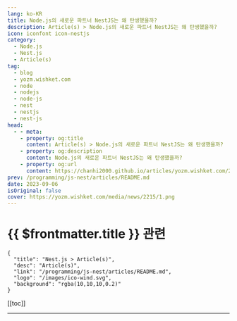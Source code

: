 ```yaml
---
lang: ko-KR
title: Node.js의 새로운 파트너 NestJS는 왜 탄생했을까?
description: Article(s) > Node.js의 새로운 파트너 NestJS는 왜 탄생했을까?
icon: iconfont icon-nestjs
category: 
  - Node.js
  - Nest.js
  - Article(s)
tag: 
  - blog
  - yozm.wishket.com
  - node
  - nodejs
  - node-js
  - nest
  - nestjs
  - nest-js
head:
  - - meta:
    - property: og:title
      content: Article(s) > Node.js의 새로운 파트너 NestJS는 왜 탄생했을까?
    - property: og:description
      content: Node.js의 새로운 파트너 NestJS는 왜 탄생했을까?
    - property: og:url
      content: https://chanhi2000.github.io/articles/yozm.wishket.com/2215.html
prev: /programming/js-nest/articles/README.md
date: 2023-09-06
isOriginal: false
cover: https://yozm.wishket.com/media/news/2215/1.png
---
```


# {{ $frontmatter.title }} 관련

```component VPCard
{
  "title": "Nest.js > Article(s)",
  "desc": "Article(s)",
  "link": "/programming/js-nest/articles/README.md",
  "logo": "/images/ico-wind.svg",
  "background": "rgba(10,10,10,0.2)"
}
```

[[toc]]

---

<SiteInfo
  name="Node.js의 새로운 파트너 NestJS는 왜 탄생했을까? | 요즘IT"
  desc="기존에는 Node.js와 익스프레스를 사용해 웹 서버를 구축하고 서비스를 만들었습니다. 익스프레스를 사용해서 서버를 구축할 때, 먼저 고민했던 부분이 무엇이었나요? 바로 디렉터리 구조입니다. 별거 아닌 것 같지만 구조에 따라서 아키텍처가 변경되므로 간단한 문제는 아닙니다. NestJS는 이러한 문제를 해결한 웹 서버 프레임워크입니다. NestJS는 서버 개발 시의 아키텍처를 누구든 비슷하게 설계하도록 아키텍처 문제를 해결하는 데 중점을 두고 있습니다."
  url="https://yozm.wishket.com/magazine/detail/2215/"
  logo="https://yozm.wishket.com/static/renewal/img/global/gnb_yozmit.svg"
  preview="https://yozm.wishket.com/media/news/2215/1.png"/>

<!-- TODO: 작성 -->

